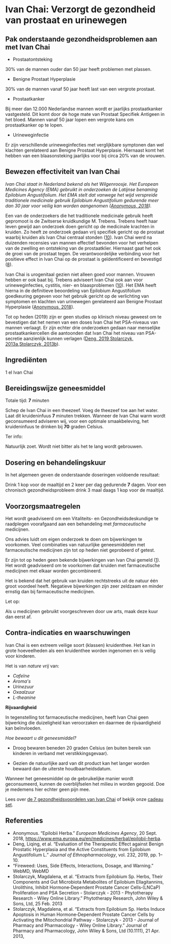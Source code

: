 # Ivan Chai: Verzorgt de gezondheid van prostaat en urinewegen

## Pak onderstaande gezondheidsproblemen aan met Ivan Chai
* Prostaatontsteking

30% van de mannen ouder dan 50 jaar heeft problemen met plassen.
  
* Benigne Prostaat Hyperplasie 

30% van de mannen vanaf 50 jaar heeft last van een vergrote prostaat.
  
* Prostaatkanker 

Bij meer dan 12.000 Nederlandse mannen wordt er jaarlijks prostaatkanker vastgesteld. Dit komt door de hoge mate van Prostaat Specifiek Antigeen in het bloed. Mannen vanaf 50 jaar lopen een vergrote kans om prostaatkanker op te lopen.

* Urineweginfectie 

Er zijn verschillende urineweginfecties met verglijkbare symptonen dan wel klachten gerelateerd aan Benigne Prostaat Hyperplasie. Hiernaast komt het hebben van een blaasonsteking jaarlijks voor bij circa 20% van de vrouwen. 

## Bewezen effectiviteit van Ivan Chai

_Ivan Chai staat in Nederland bekend als het Wilgenroosje. Het European Medicines Agency (EMA) gebruikt in onderzoeken de Latijnse benaming Epilobium Angustifolium. Het EMA stelt dat vanwege het wijd verspreide traditionele medicinale gebruik Epilobium Angustifolium gedurende meer dan 30 jaar voor veilig kan worden aangenomen ([Anonymous, 2018])._

Een van de onderzoekers die het traditionele medicinale gebruik heeft gepromoot is de Zwitserse kruidkundige M. Trebens. Trebens heeft haar leven gewijd  aan onderzoek doen gericht op de medicinale krachten in kruiden. Zo heeft ze onderzoek gedaan vrij specifiek gericht op de prostaat waarbij kruiden als Ivan Chai centraal stonden ([10](https://books.google.nl/books/about/The_Earthwise_Herbal.html?id=ElLJ_vgx65cC&redir_esc=y%20)). Ivan Chai werd na duizenden recensies van mannen effectief bevonden voor het verhelpen van de zwelling en ontsteking van de prostaatklier. Hiernaast gaat het ook de groei van de prostaat tegen. De verantwoordelijke verbinding voor het positieve effect in Ivan Chai op de prostaat is geïdentificeerd en bevestigd ([8](https://www.ncbi.nlm.nih.gov/pmc/articles/PMC5045895/%20)). 

Ivan Chai is urogenitaal gezien niet alleen goed voor mannen. Vrouwen hebben er ook baat bij. Trebens adviseert Ivan Chai ook aan voor urineweginfecties, cystitis, nier- en blaasproblemen ([10](https://books.google.nl/books/about/The_Earthwise_Herbal.html?id=ElLJ_vgx65cC&redir_esc=y)). Het EMA heeft hierna in de definitieve beoordeling van Epilobium Angustifolium goedkeuring gegeven voor het gebruik gericht op de verlichting van symptomen en klachten van urinewegen gerelateerd aan Benigne Prostaat Hyperplasie ([Anonymous, 2018]). 

Tot op heden (2019) zijn er geen studies op klinisch niveau geweest om te bevestigen dat het nemen van een doses Ivan Chai het PSA-niveaus van mannen verlaagt. Er zijn echter drie onderzoeken gedaan naar menselijke prostaatkankercellen die aantoonden dat Ivan Chai het niveau van PSA-secretie aanzienlijk kunnen verlagen ([Deng, 2019],[Stolarczyk, 2013a],[Stolarczyk, 2013b]).

## Ingrediënten

1 el Ivan Chai

## Bereidingswijze geneesmiddel

Totale tijd: **7** minuten

Schep de Ivan Chai in een theezeef. Voeg de theezeef toe aan het water. Laat dit kruideninfuus **7** minuten trekken. Wanneer de Ivan Chai warm wordt geconsumeerd adviseren wij, voor een optimale smaakbeleving, het kruideninfuus te drinken bij **70** graden Celsius. 

Ter info:

Natuurlijk zoet. Wordt niet bitter als het te lang wordt gebrouwen.

## Dosering en behandelingskuur

In het algemeen geven de onderstaande doseringen voldoende resultaat:

Drink 1 kop voor de maaltijd en 2 keer per dag gedurende **7** dagen. Voor een chronisch gezondheidsprobleem drink 3 maal daags 1 kop voor de maaltijd.


## Voorzorgsmaatregelen

Het wordt geadviseerd om een Vitaliteits- en Gezondheidsdeskundige te raadplegen voorafgaand aan een behandeling met _farmaceutische_ medicijnen.

Ons advies luidt om eigen onderzoek te doen om bijwerkingen te voorkomen. Veel combinaties van natuurlijke geneesmiddelen met farmaceutische medicijnen zijn tot op heden niet geprobeerd of getest.

Er zijn tot op heden geen bekende bijwerkingen van Ivan Chai gemeld ([1](https://www.webmd.com/vitamins/ai/ingredientmono-429/fireweed)). Het wordt geadviseerd om te voorkomen dat kruiden met farmaceutische medicijnen met elkaar worden gecombineerd.

Het is bekend dat het gebruik van kruiden rechtstreeks uit de natuur één groot voordeel heeft. Negatieve bijwerkingen zijn zeer zeldzaam en minder ernstig dan bij farmaceutische medicijnen.

Let op:

Als u medicijnen gebruikt voorgeschreven door uw arts, maak deze kuur dan eerst af.


## Contra-indicaties en waarschuwingen

Ivan Chai is een extreem veilige soort (klassen) kruidenthee. Het kan in grote hoeveelheden als een kruidenthee worden ingenomen en is veilig voor kinderen.

Het is van _nature vrij_ van:

*   _Cafeïne_
*   _Aroma's_
*   _Urinezuur_
*   _Oxaalzuur_
*   _L-theanine_

**Rijvaardigheid**

In tegenstelling tot farmaceutische medicijnen, heeft Ivan Chai geen bijwerking die duizeligheid kan veroorzaken en daarmee de rijvaardigheid kan beïnvloeden. 

_Hoe bewaart u dit geneesmiddel?_

- Droog bewaren beneden 20 graden Celsius (en buiten bereik van kinderen in verband met verstikkingsgevaar).

- Gezien de natuurlijke aard van dit product kan het langer worden bewaard dan de uiterste houdbaarheidsdatum.

Wanneer het geneesmiddel op de gebruikelijke manier wordt geconsumeerd, kunnen de overblijfselen het milieu in worden gegooid. Doe je medemens hier echter geen pijn mee.

Lees over [de 7 gezondheidsvoordelen van Ivan Chai](https://ivansherbs.nl/pages/de-7-gezondheidsvoordelen-van-ivan-chai "de 7 gezondheidsvoordelen van Ivan Chai") of bekijk onze [cadeau set](https://ivans-herbs-1-1.myshopify.com/?_ab=0&_fd=0&_sc=1 "Ivan Chai cadeau set").

## Referenties

- Anonymous. “Epilobii Herba.” *European Medicines Agency*, 20 Sept. 2018, https://www.ema.europa.eu/en/medicines/herbal/epilobii-herba.
- Deng, Liqing, et al. “Evaluation of the Therapeutic Effect against Benign Prostatic Hyperplasia and the Active Constituents from Epilobium Angustifolium L.” *Journal of Ethnopharmacology*, vol. 232, 2019, pp. 1–10.
- “Fireweed: Uses, Side Effects, Interactions, Dosage, and Warning.” WebMD, WebMD
- Stolarczyk, Magdalena, et al. “Extracts from Epilobium Sp. Herbs, Their Components and Gut Microbiota Metabolites of Epilobium Ellagitannins, Urolithins, Inhibit Hormone‐Dependent Prostate Cancer Cells‐(LNCaP) Proliferation and PSA Secretion - Stolarczyk - 2013 - Phytotherapy Research - Wiley Online Library.” Phytotherapy Research, John Wiley &amp; Sons, Ltd, 25 Feb. 2013
- Stolarczyk, Magdalena, et al. “Extracts from Epilobium Sp. Herbs Induce Apoptosis in Human Hormone‐Dependent Prostate Cancer Cells by Activating the Mitochondrial Pathway - Stolarczyk - 2013 - Journal of Pharmacy and Pharmacology - Wiley Online Library.” Journal of Pharmacy and Pharmacology, John Wiley &amp; Sons, Ltd (10.1111), 21 Apr. 2013, 

[Anonymous, 2018]: https://www.ema.europa.eu/en/medicines/herbal/epilobii-herba
[Deng, 2019]: https://www.sciencedirect.com/science/article/pii/S0378874118328782?via%3Dihub
[WebMD]: https://www.webmd.com/vitamins/ai/ingredientmono-429/fireweed
[Stolarczyk, 2013a]: https://onlinelibrary.wiley.com/doi/abs/10.1002/ptr.4941
[Stolarczyk, 2013b]: https://onlinelibrary.wiley.com/doi/abs/10.1111/jphp.12063
